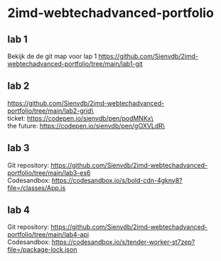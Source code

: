 # 2imd-webtechadvanced-portfolio

## lab 1
Bekijk de de git map voor lap 1
https://github.com/Sienvdb/2imd-webtechadvanced-portfolio/tree/main/lab1-git

## lab 2
https://github.com/Sienvdb/2imd-webtechadvanced-portfolio/tree/main/lab2-grid\ \
ticket: https://codepen.io/sienvdb/pen/podMNKx\ \
the future: https://codepen.io/sienvdb/pen/gOXVLdR\ 


## lab 3
Git repository: https://github.com/Sienvdb/2imd-webtechadvanced-portfolio/tree/main/lab3-es6 \
Codesandbox: https://codesandbox.io/s/bold-cdn-4gkny8?file=/classes/App.js 

## lab 4 
Git repository: https://github.com/Sienvdb/2imd-webtechadvanced-portfolio/tree/main/lab4-api \
Codesandbox: https://codesandbox.io/s/tender-worker-st7zep?file=/package-lock.json 
